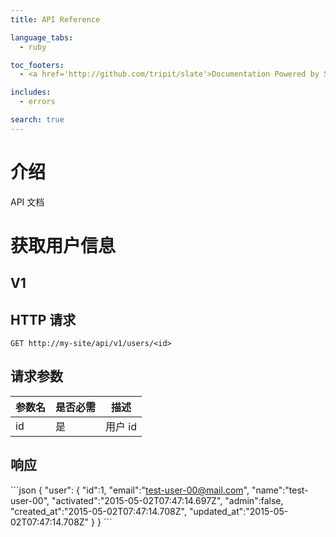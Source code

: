 ```yaml
---
title: API Reference

language_tabs:
  - ruby

toc_footers:
  - <a href='http://github.com/tripit/slate'>Documentation Powered by Slate</a>

includes:
  - errors

search: true
---
```


# 介绍

API 文档

# 获取用户信息

## V1

## HTTP 请求

`GET http://my-site/api/v1/users/<id>`

## 请求参数

参数名 | 是否必需 | 描述
-----| --------| -------
id   |  是      | 用户 id|

## 响应

\```json
{
  "user":
  {
    "id":1,
    "email":"test-user-00@mail.com",
    "name":"test-user-00",
    "activated":"2015-05-02T07:47:14.697Z",
    "admin":false,
    "created_at":"2015-05-02T07:47:14.708Z",
    "updated_at":"2015-05-02T07:47:14.708Z"
   }
}
\```